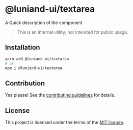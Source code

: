 # @luniand-ui/textarea

A Quick description of the component

> This is an internal utility, not intended for public usage.

## Installation

```sh
yarn add @luniand-ui/textarea
# or
npm i @luniand-ui/textarea
```

## Contribution

Yes please! See the
[contributing guidelines](https://github.com/luniand/luniand-ui/blob/master/CONTRIBUTING.md)
for details.

## License

This project is licensed under the terms of the
[MIT license](https://github.com/luniand/luniand-ui/blob/master/LICENSE).
